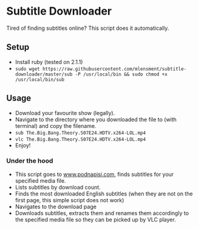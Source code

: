 # Subtitle Downloader

Tired of finding subtitles online? This script does it automatically.

## Setup
* Install ruby (tested on 2.1.1)
* `sudo wget https://raw.githubusercontent.com/mlensment/subtitle-downloader/master/sub -P /usr/local/bin && sudo chmod +x /usr/local/bin/sub`

## Usage
* Download your favourite show (legally).
* Navigate to the directory where you downloaded the file to (with terminal) and copy the filename.
* `sub The.Big.Bang.Theory.S07E24.HDTV.x264-LOL.mp4`
* `vlc The.Big.Bang.Theory.S07E24.HDTV.x264-LOL.mp4`
* Enjoy!

### Under the hood
* This script goes to www.podnapisi.com, finds subtitles for your specified media file.  
* Lists subtitles by download count.  
* Finds the most downloaded English subtitles (when they are not on the first page, this simple script does not work)  
* Navigates to the download page  
* Downloads subtitles, extracts them and renames them accordingly to the specified media file so they can be picked up by VLC player.
